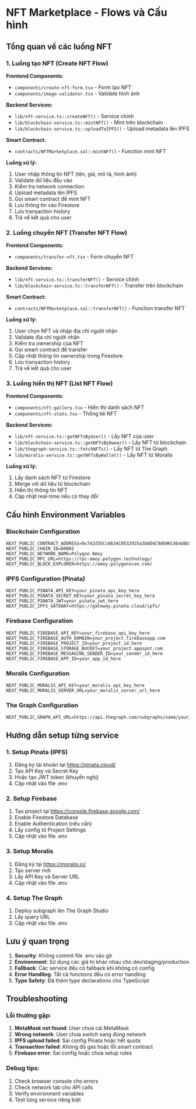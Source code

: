 # NFT Marketplace - Flows và Cấu hình

## Tổng quan về các luồng NFT

### 1. Luồng tạo NFT (Create NFT Flow)

**Frontend Components:**
- `components/create-nft-form.tsx` - Form tạo NFT
- `components/image-validator.tsx` - Validate hình ảnh

**Backend Services:**
- `lib/nft-service.ts::createNFT()` - Service chính
- `lib/blockchain-service.ts::mintNFT()` - Mint trên blockchain
- `lib/blockchain-service.ts::uploadToIPFS()` - Upload metadata lên IPFS

**Smart Contract:**
- `contracts/NFTMarketplace.sol::mintNFT()` - Function mint NFT

**Luồng xử lý:**
1. User nhập thông tin NFT (tên, giá, mô tả, hình ảnh)
2. Validate dữ liệu đầu vào
3. Kiểm tra network connection
4. Upload metadata lên IPFS
5. Gọi smart contract để mint NFT
6. Lưu thông tin vào Firestore
7. Lưu transaction history
8. Trả về kết quả cho user

### 2. Luồng chuyển NFT (Transfer NFT Flow)

**Frontend Components:**
- `components/transfer-nft.tsx` - Form chuyển NFT

**Backend Services:**
- `lib/nft-service.ts::transferNFT()` - Service chính
- `lib/blockchain-service.ts::transferNFT()` - Transfer trên blockchain

**Smart Contract:**
- `contracts/NFTMarketplace.sol::transferNFT()` - Function transfer NFT

**Luồng xử lý:**
1. User chọn NFT và nhập địa chỉ người nhận
2. Validate địa chỉ người nhận
3. Kiểm tra ownership của NFT
4. Gọi smart contract để transfer
5. Cập nhật thông tin ownership trong Firestore
6. Lưu transaction history
7. Trả về kết quả cho user

### 3. Luồng hiển thị NFT (List NFT Flow)

**Frontend Components:**
- `components/nft-gallery.tsx` - Hiển thị danh sách NFT
- `components/nft-stats.tsx` - Thống kê NFT

**Backend Services:**
- `lib/nft-service.ts::getNFTsByUser()` - Lấy NFT của user
- `lib/blockchain-service.ts::getNFTsByOwner()` - Lấy NFT từ blockchain
- `lib/thegraph-service.ts::fetchNFTs()` - Lấy NFT từ The Graph
- `lib/moralis-service.ts::getNFTsByWallet()` - Lấy NFT từ Moralis

**Luồng xử lý:**
1. Lấy danh sách NFT từ Firestore
2. Merge với dữ liệu từ blockchain
3. Hiển thị thông tin NFT
4. Cập nhật real-time nếu có thay đổi

## Cấu hình Environment Variables

### Blockchain Configuration
```env
NEXT_PUBLIC_CONTRACT_ADDRESS=0x742d35Cc6634C0532925a3b8D4C9db96C4b4d8b7
NEXT_PUBLIC_CHAIN_ID=80002
NEXT_PUBLIC_NETWORK_NAME=Polygon Amoy
NEXT_PUBLIC_RPC_URL=https://rpc-amoy.polygon.technology/
NEXT_PUBLIC_BLOCK_EXPLORER=https://amoy.polygonscan.com/
```

### IPFS Configuration (Pinata)
```env
NEXT_PUBLIC_PINATA_API_KEY=your_pinata_api_key_here
NEXT_PUBLIC_PINATA_SECRET_KEY=your_pinata_secret_key_here
NEXT_PUBLIC_PINATA_JWT=your_pinata_jwt_here
NEXT_PUBLIC_IPFS_GATEWAY=https://gateway.pinata.cloud/ipfs/
```

### Firebase Configuration
```env
NEXT_PUBLIC_FIREBASE_API_KEY=your_firebase_api_key_here
NEXT_PUBLIC_FIREBASE_AUTH_DOMAIN=your_project.firebaseapp.com
NEXT_PUBLIC_FIREBASE_PROJECT_ID=your_project_id_here
NEXT_PUBLIC_FIREBASE_STORAGE_BUCKET=your_project.appspot.com
NEXT_PUBLIC_FIREBASE_MESSAGING_SENDER_ID=your_sender_id_here
NEXT_PUBLIC_FIREBASE_APP_ID=your_app_id_here
```

### Moralis Configuration
```env
NEXT_PUBLIC_MORALIS_API_KEY=your_moralis_api_key_here
NEXT_PUBLIC_MORALIS_SERVER_URL=your_moralis_server_url_here
```

### The Graph Configuration
```env
NEXT_PUBLIC_GRAPH_API_URL=https://api.thegraph.com/subgraphs/name/your_subgraph_name
```

## Hướng dẫn setup từng service

### 1. Setup Pinata (IPFS)
1. Đăng ký tài khoản tại https://pinata.cloud/
2. Tạo API Key và Secret Key
3. Hoặc tạo JWT token (khuyến nghị)
4. Cập nhật vào file .env

### 2. Setup Firebase
1. Tạo project tại https://console.firebase.google.com/
2. Enable Firestore Database
3. Enable Authentication (nếu cần)
4. Lấy config từ Project Settings
5. Cập nhật vào file .env

### 3. Setup Moralis
1. Đăng ký tại https://moralis.io/
2. Tạo server mới
3. Lấy API Key và Server URL
4. Cập nhật vào file .env

### 4. Setup The Graph
1. Deploy subgraph lên The Graph Studio
2. Lấy query URL
3. Cập nhật vào file .env

## Lưu ý quan trọng

1. **Security**: Không commit file .env vào git
2. **Environment**: Sử dụng các giá trị khác nhau cho dev/staging/production
3. **Fallback**: Các service đều có fallback khi không có config
4. **Error Handling**: Tất cả functions đều có error handling
5. **Type Safety**: Đã thêm type declarations cho TypeScript

## Troubleshooting

### Lỗi thường gặp:
1. **MetaMask not found**: User chưa cài MetaMask
2. **Wrong network**: User chưa switch sang đúng network
3. **IPFS upload failed**: Sai config Pinata hoặc hết quota
4. **Transaction failed**: Không đủ gas hoặc lỗi smart contract
5. **Firebase error**: Sai config hoặc chưa setup rules

### Debug tips:
1. Check browser console cho errors
2. Check network tab cho API calls
3. Verify environment variables
4. Test từng service riêng biệt

